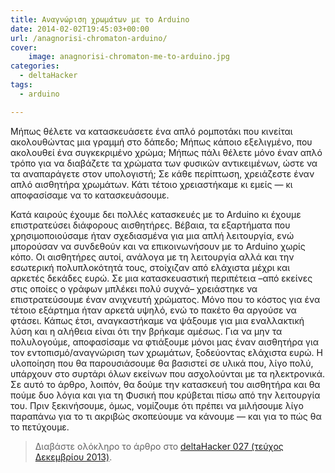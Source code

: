 ```yaml
---
title: Αναγνώριση χρωμάτων με το Arduino
date: 2014-02-02T19:45:03+00:00
url: /anagnorisi-chromaton-arduino/
cover:
    image: anagnorisi-chromaton-me-to-arduino.jpg
categories:
  - deltaHacker
tags:
  - arduino

---
```

Μήπως θέλετε να κατασκευάσετε ένα απλό ρομποτάκι που κινείται ακολουθώντας μια γραμμή στο δάπεδο; Μήπως κάποιο εξελιγμένο, που ακολουθεί ένα συγκεκριμένο χρώμα; Μήπως πάλι θέλετε μόνο έναν απλό τρόπο για να διαβάζετε τα χρώματα των φυσικών αντικειμένων, ώστε να τα αναπαράγετε στον υπολογιστή; Σε κάθε περίπτωση, χρειάζεστε έναν απλό αισθητήρα χρωμάτων. Κάτι τέτοιο χρειαστήκαμε κι εμείς &#8212; κι αποφασίσαμε να το κατασκευάσουμε.

Κατά καιρούς έχουμε δει πολλές κατασκευές με το Arduino κι έχουμε επιστρατεύσει διάφορους αισθητήρες. Βέβαια, τα εξαρτήματα που χρησιμοποιούσαμε ήταν σχεδιασμένα για μια απλή λειτουργία, ενώ μπορούσαν να συνδεθούν και να επικοινωνήσουν με το Arduino χωρίς κόπο. Οι αισθητήρες αυτοί, ανάλογα με τη λειτουργία αλλά και την εσωτερική πολυπλοκότητά τους, στοίχιζαν από ελάχιστα μέχρι και αρκετές δεκάδες ευρώ. Σε μια κατασκευαστική περιπέτεια &#8211;από εκείνες στις οποίες ο γράφων μπλέκει πολύ συχνά&#8211; χρειάστηκε να επιστρατεύσουμε έναν ανιχνευτή χρώματος. Μόνο που το κόστος για ένα τέτοιο εξάρτημα ήταν αρκετά υψηλό, ενώ το πακέτο θα αργούσε να φτάσει. Κάπως έτσι, αναγκαστήκαμε να ψάξουμε για μια εναλλακτική λύση και η αλήθεια είναι ότι την βρήκαμε αμέσως. Για να μην τα πολυλογούμε, αποφασίσαμε να φτιάξουμε μόνοι μας έναν αισθητήρα για τον εντοπισμό/αναγνώριση των χρωμάτων, ξοδεύοντας ελάχιστα ευρώ. Η υλοποίηση που θα παρουσιάσουμε θα βασιστεί σε υλικά που, λίγο πολύ, υπάρχουν στο συρτάρι όλων εκείνων που ασχολούνται με τα ηλεκτρονικά. Σε αυτό το άρθρο, λοιπόν, θα δούμε την κατασκευή του αισθητήρα και θα πούμε δυο λόγια και για τη Φυσική που κρύβεται πίσω από την λειτουργία του. Πριν ξεκινήσουμε, όμως, νομίζουμε ότι πρέπει να μιλήσουμε λίγο παραπάνω για το τι ακριβώς σκοπεύουμε να κάνουμε &#8212; και για το πώς θα το πετύχουμε.

> Διαβάστε ολόκληρο το άρθρο στο <a href="http://deltahacker.gr/2013/12/31/deltahacker027/" title="deltaHacker 027 - Mind The Gap Edition" target="_blank" rel="noopener noreferrer nofollow" class="broken_link">deltaHacker 027 (τεύχος Δεκεμβρίου 2013)</a>.
